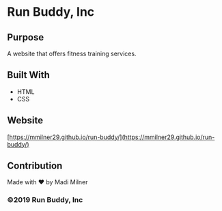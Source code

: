 # Run Buddy, Inc

## Purpose
A website that offers fitness training services. 

## Built With
* HTML
* CSS

## Website
[https://mmilner29.github.io/run-buddy/](https://mmilner29.github.io/run-buddy/)

## Contribution
Made with ❤️ by Madi Milner

### ©️2019 Run Buddy, Inc 
